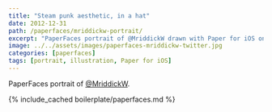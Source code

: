 ```yaml
---
title: "Steam punk aesthetic, in a hat"
date: 2012-12-31
path: /paperfaces/mriddickw-portrait/
excerpt: "PaperFaces portrait of @MriddickW drawn with Paper for iOS on an iPad."
image: ../../assets/images/paperfaces-mriddickw-twitter.jpg
categories: [paperfaces]
tags: [portrait, illustration, Paper for iOS]
---
```


PaperFaces portrait of [@MriddickW](https://twitter.com/MriddickW).

{% include_cached boilerplate/paperfaces.md %}
